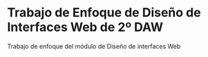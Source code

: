 # Trabajo de Enfoque de Diseño de Interfaces Web de 2º DAW
Trabajo de enfoque del módulo de Diseño de interfaces Web
